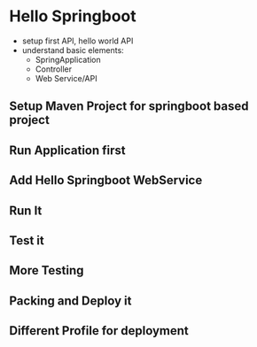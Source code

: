# Hello Springboot

- setup first API, hello world API
- understand basic elements:
  * SpringApplication
  * Controller
  * Web Service/API

## Setup Maven Project for springboot based project

## Run Application first

## Add Hello Springboot WebService

## Run It

## Test it

## More Testing

## Packing and Deploy it

## Different Profile for deployment